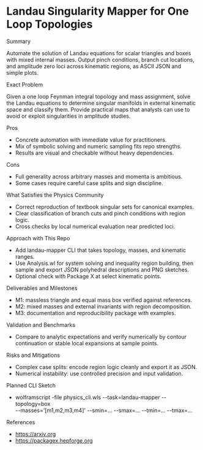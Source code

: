 # Landau Singularity Mapper for One Loop Topologies

Summary

Automate the solution of Landau equations for scalar triangles and boxes with
mixed internal masses. Output pinch conditions, branch cut locations, and
amplitude zero loci across kinematic regions, as ASCII JSON and simple plots.

Exact Problem

Given a one loop Feynman integral topology and mass assignment, solve the
Landau equations to determine singular manifolds in external kinematic space
and classify them. Provide practical maps that analysts can use to avoid or
exploit singularities in amplitude studies.

Pros

- Concrete automation with immediate value for practitioners.
- Mix of symbolic solving and numeric sampling fits repo strengths.
- Results are visual and checkable without heavy dependencies.

Cons

- Full generality across arbitrary masses and momenta is ambitious.
- Some cases require careful case splits and sign discipline.

What Satisfies the Physics Community

- Correct reproduction of textbook singular sets for canonical examples.
- Clear classification of branch cuts and pinch conditions with region logic.
- Cross checks by local numerical evaluation near predicted loci.

Approach with This Repo

- Add landau-mapper CLI that takes topology, masses, and kinematic ranges.
- Use Analysis.wl for system solving and inequality region building, then
  sample and export JSON polyhedral descriptions and PNG sketches.
- Optional check with Package X at select kinematic points.

Deliverables and Milestones

- M1: massless triangle and equal mass box verified against references.
- M2: mixed masses and external invariants with region decomposition.
- M3: documentation and reproducibility package with examples.

Validation and Benchmarks

- Compare to analytic expectations and verify numerically by contour
  continuation or stable local expansions at sample points.

Risks and Mitigations

- Complex case splits: encode region logic cleanly and export it as JSON.
- Numerical instability: use controlled precision and input validation.

Planned CLI Sketch

- wolframscript -file physics_cli.wls --task=landau-mapper --topology=box \
  --masses='[m1,m2,m3,m4]' --smin=... --smax=... --tmin=... --tmax=...

References

- https://arxiv.org
- https://packagex.hepforge.org
